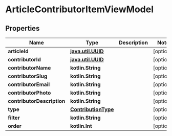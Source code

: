 
# ArticleContributorItemViewModel

## Properties
Name | Type | Description | Notes
------------ | ------------- | ------------- | -------------
**articleId** | [**java.util.UUID**](java.util.UUID.md) |  |  [optional]
**contributorId** | [**java.util.UUID**](java.util.UUID.md) |  |  [optional]
**contributorName** | **kotlin.String** |  |  [optional]
**contributorSlug** | **kotlin.String** |  |  [optional]
**contributorEmail** | **kotlin.String** |  |  [optional]
**contributorPhoto** | **kotlin.String** |  |  [optional]
**contributorDescription** | **kotlin.String** |  |  [optional]
**type** | [**ContributionType**](ContributionType.md) |  |  [optional]
**filter** | **kotlin.String** |  |  [optional]
**order** | **kotlin.Int** |  |  [optional]



